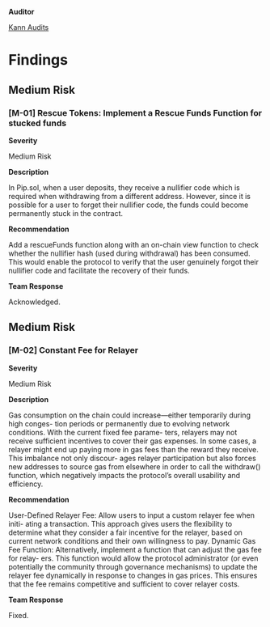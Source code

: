 **Auditor**

[Kann Audits](https://x.com/KannAudits)

# Findings

## Medium Risk
### [M-01] Rescue Tokens: Implement a Rescue Funds Function for stucked funds

**Severity**

Medium Risk

**Description**

In Pip.sol, when a user deposits, they receive a nullifier code which is required when
withdrawing from a different address. However, since it is possible for a user to forget their nullifier
code, the funds could become permanently stuck in the contract.

**Recommendation**

Add a rescueFunds function along with an on-chain view function to check
whether the nullifier hash (used during withdrawal) has been consumed. This would enable the
protocol to verify that the user genuinely forgot their nullifier code and facilitate the recovery of their
funds.

**Team Response**

Acknowledged. 

## Medium Risk
### [M-02] Constant Fee for Relayer

**Severity**

Medium Risk

**Description**

Gas consumption on the chain could increase—either temporarily during high conges-
tion periods or permanently due to evolving network conditions. With the current fixed fee parame-
ters, relayers may not receive sufficient incentives to cover their gas expenses. In some cases, a relayer
might end up paying more in gas fees than the reward they receive. This imbalance not only discour-
ages relayer participation but also forces new addresses to source gas from elsewhere in order to call
the withdraw() function, which negatively impacts the protocol’s overall usability and efficiency.

**Recommendation**

User-Defined Relayer Fee: Allow users to input a custom relayer fee when initi-
ating a transaction. This approach gives users the flexibility to determine what they consider a fair
incentive for the relayer, based on current network conditions and their own willingness to pay.
Dynamic Gas Fee Function: Alternatively, implement a function that can adjust the gas fee for relay-
ers. This function would allow the protocol administrator (or even potentially the community through
governance mechanisms) to update the relayer fee dynamically in response to changes in gas prices.
This ensures that the fee remains competitive and sufficient to cover relayer costs.

**Team Response**

Fixed.
